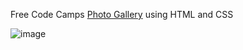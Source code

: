Free Code Camps [Photo Gallery](https://www.freecodecamp.org/learn/2022/responsive-web-design/#learn-css-flexbox-by-building-a-photo-gallery) using HTML and CSS

![image](https://user-images.githubusercontent.com/68226299/172381947-0cfca411-3128-4651-a292-e6dd983d7e65.png)
